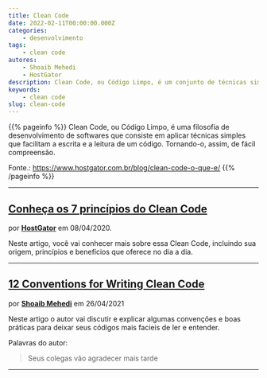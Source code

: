 ```yaml
---
title: Clean Code
date: 2022-02-11T00:00:00.000Z
categories:
    - desenvolvimento
tags:
    - clean code
autores:
    - Shoaib Mehedi
    - HostGator
description: Clean Code, ou Código Limpo, é um conjunto de técnicas simples que facilitam a escrita e a leitura de um código.
keywords:
    - clean code
slug: clean-code
---
```


{{% pageinfo %}}
Clean Code, ou Código Limpo, é uma filosofia de desenvolvimento de softwares que consiste em aplicar técnicas simples que facilitam a escrita e a leitura de um código. Tornando-o, assim, de fácil compreensão.

Fonte.: <https://www.hostgator.com.br/blog/clean-code-o-que-e/>
{{% /pageinfo %}}

---

## [Conheça os 7 princípios do Clean Code](https://www.hostgator.com.br/blog/clean-code-o-que-e/)

por [**HostGator**](https://www.hostgator.com.br/blog/author/hostgator/) em 08/04/2020.

Neste artigo, você vai conhecer mais sobre essa Clean Code, incluindo sua origem, princípios e benefícios que oferece no dia a dia.

---

## [12 Conventions for Writing Clean Code](https://betterprogramming.pub/12-conventions-for-writing-clean-code-e16c51e3939a)

por [**Shoaib Mehedi**](/autores/shoaib-mehedi/) em 26/04/2021

Neste artigo o autor vai discutir e explicar algumas convenções e boas práticas para deixar seus códigos mais facieis de ler e entender.

Palavras do autor:

> Seus colegas vão agradecer mais tarde

---
